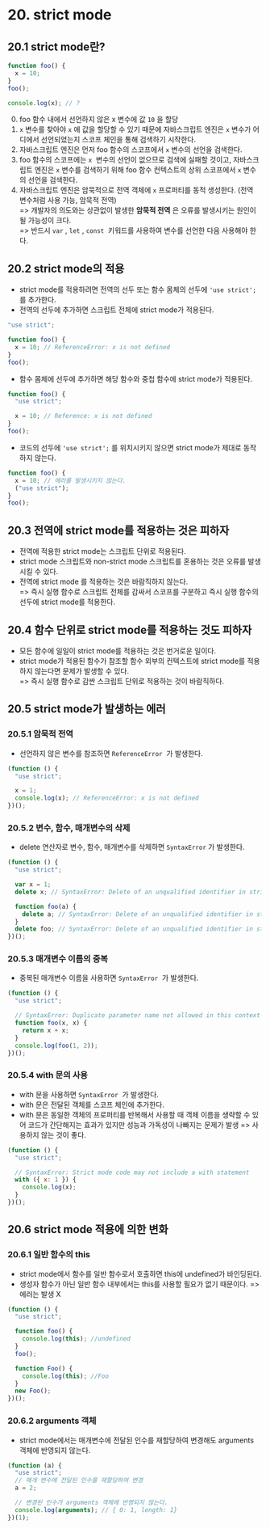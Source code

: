 # 20. strict mode

## 20.1 strict mode란?

```js
function foo() {
  x = 10;
}
foo();

console.log(x); // ?
```

0. foo 함수 내에서 선언하지 않은 x 변수에 값 `10` 을 할당
1. `x` 변수를 찾아야 `x` 에 값을 할당할 수 있기 때문에 자바스크립트 엔진은 `x` 변수가 어디에서 선언되었는지 스코프 체인을 통해 검색하기 시작한다.
2. 자바스크립트 엔진은 먼저 foo 함수의 스코프에서 `x` 변수의 선언을 검색한다.
3. foo 함수의 스코프에는 `x`  변수의 선언이 없으므로 검색에 실패할 것이고, 자바스크립트 엔진은 `x` 변수를 검색하기 위해 foo 함수 컨텍스트의 상위 스코프에서 `x` 변수의 선언을 검색한다.
4. 자바스크립트 엔진은 암묵적으로 전역 객체에 `x` 프로퍼티를 동적 생성한다. (전역 변수처럼 사용 가능, 암묵적 전역) <br>
   => 개발자의 의도와는 상관없이 발생한 **암묵적 전역** 은 오류를 발생시키는 원인이 될 가능성이 크다. <br>
   => 반드시 `var` , `let` , `const`  키워드를 사용하여 변수를 선언한 다음 사용해야 한다.

## 20.2 strict mode의 적용

- strict mode를 적용하려면 전역의 선두 또는 함수 몸체의 선두에 `'use strict';` 를 추가한다.
- 전역의 선두에 추가하면 스크립트 전체에 strict mode가 적용된다.

```js
"use strict";

function foo() {
  x = 10; // ReferenceError: x is not defined
}
foo();
```

- 함수 몸체에 선두에 추가하면 해당 함수와 중첩 함수에 strict mode가 적용된다.

```js
function foo() {
  "use strict";

  x = 10; // Reference: x is not defined
}
foo();
```

- 코드의 선두에 `'use strict';` 를 위치시키지 않으면 strict mode가 제대로 동작하지 않는다.

```js
function foo() {
  x = 10; // 에러를 발생시키지 않는다.
  ("use strict");
}
foo();
```

## 20.3 전역에 strict mode를 적용하는 것은 피하자

- 전역에 적용한 strict mode는 스크립트 단위로 적용된다.
- strict mode 스크립트와 non-strict mode 스크립트를 혼용하는 것은 오류를 발생시킬 수 있다.
- 전역에 strict mode 를 적용하는 것은 바람직하지 않는다. <br>
  => 즉시 실행 함수로 스크립트 전체를 감싸서 스코프를 구분하고 즉시 실행 함수의 선두에 strict mode를 적용한다.

## 20.4 함수 단위로 strict mode를 적용하는 것도 피하자

- 모든 함수에 일일이 strict mode를 적용하는 것은 번거로운 일이다.
- strict mode가 적용된 함수가 참조할 함수 외부의 컨텍스트에 strict mode를 적용하지 않는다면 문제가 발생할 수 있다. <br>
  => 즉시 실행 함수로 감싼 스크립트 단위로 적용하는 것이 바람직하다.

## 20.5 strict mode가 발생하는 에러

### 20.5.1 암묵적 전역

- 선언하지 않은 변수를 참조하면 `ReferenceError`  가 발생한다.

```js
(function () {
  "use strict";

  x = 1;
  console.log(x); // ReferenceError: x is not defined
})();
```

### 20.5.2 변수, 함수, 매개변수의 삭제

- delete 연산자로 변수, 함수, 매개변수를 삭제하면 `SyntaxError` 가 발생한다.

```js
(function () {
  "use strict";

  var x = 1;
  delete x; // SyntaxError: Delete of an unqualified identifier in strict mode

  function foo(a) {
    delete a; // SyntaxError: Delete of an unqualified identifier in strict mode
  }
  delete foo; // SyntaxError: Delete of an unqualified identifier in strict mode
})();
```

### 20.5.3 매개변수 이름의 중복

- 중복된 매개변수 이름을 사용하면 `SyntaxError`  가 발생한다.

```js
(function () {
  "use strict";

  // SyntaxError: Duplicate parameter name not allowed in this context
  function foo(x, x) {
    return x + x;
  }
  console.log(foo(1, 2));
})();
```

### 20.5.4 with 문의 사용

- with 문을 사용하면 `SyntaxError`  가 발생한다.
- with 문은 전달된 객체를 스코프 체인에 추가한다.
- with 문은 동일한 객체의 프로퍼티를 반복해서 사용할 때 객체 이름을 생략할 수 있어 코드가 간단해지는 효과가 있지만 성능과 가독성이 나빠지는 문제가 발생 => 사용하지 않는 것이 좋다.

```js
(function () {
  "use strict";

  // SyntaxError: Strict mode code may not include a with statement
  with ({ x: 1 }) {
    console.log(x);
  }
})();
```

## 20.6 strict mode 적용에 의한 변화

### 20.6.1 일반 함수의 this

- strict mode에서 함수를 일반 함수로서 호출하면 this에 undefined가 바인딩된다.
- 생성자 함수가 아닌 일반 함수 내부에서는 this를 사용할 필요가 없기 때문이다. => 에러는 발생 X

```js
(function () {
  "use strict";

  function foo() {
    console.log(this); //undefined
  }
  foo();

  function Foo() {
    console.log(this); //Foo
  }
  new Foo();
})();
```

### 20.6.2 arguments 객체

- strict mode에서는 매개변수에 전달된 인수를 재할당하여 변경해도 arguments 객체에 반영되지 않는다.

```js
(function (a) {
  "use strict";
  // 매개 변수에 전달된 인수를 재할당하여 변경
  a = 2;

  // 변경된 인수가 arguments 객체에 반영되지 않는다.
  console.log(arguments); // { 0: 1, length: 1}
})(1);
```

